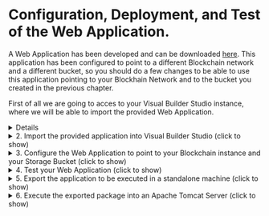 # Configuration, Deployment, and Test of the Web Application.

A Web Application has been developed and can be downloaded [here](./src/WEDO_CMS_1_0-1.0.1.zip). This application has been configured to point to a different Blockchain network and a different bucket, so you should do a few changes to be able to use this application pointing to your Blockhain Network and to the bucket you created in the previous chapter.

First of all we are going to acces to your Visual Builder Studio instance, where we will be able to import the provided Web Application. 

<a name="AccessVBS"/>
<details>
  
  <summary>1. Acces to Visual Builder Studio (click to show)</summary>
  
## 1. Acces to Visual Builder Studio

---
Visual Builder is not only used to develop Visual Builder applications, but it allows the development of any kind of modern application thanks to its multitude of integrated development tools, such as a GIT repository, CI/CD pipelines engine, artifact generation, container repository, agile tools, team building tools like wiki and snipples and more. If you want to know more please click [here](https://www.oracle.com/application-development/visual-builder-studio/)
	  
---
To get access to Visual Builder Studio (VBS) you have to Sign-in Oracle Cloud web console with your tenancy user credentials. Then Click in the *hamburguer icon* in the top left part of the web console and select **OCI Classic Services** then click in **Developer** to access to Visual Builder Studio instance.

![](./images/oci-vbs-01.png)
  
Next you have to click in the VBS instance **menu icon** and click in the **Access Service Instance**  

> Note: In case there is no instance yet created, create a new instance, wait until gets created, and access to it. 
	
> IMPORTANT: Save the URL of this Visual Builder Studio instance, as it will be used in the following chapters.
  
![](./images/oci-vbs-02.png)  

</details>
<details>
  
  <summary>2. Import the provided application into Visual Builder Studio (click to show)</summary>
  
## 2. Import the provided application into Visual Builder Studio

First step inside Visual Builder studio is create a project. It can be done pushing the ***+ Create*** button in the default page (***Organization***) where you land first time you access to Visual Builder Studio. 

![](./images/oci-vbs-03.png)

Give a Name to the project and push the ***Next*** button

![](./images/oci-vbs-04.png)
	
As we will import an existing Visual Builder Appication, as a Project Template select an ***Empty Project*** and push the ***Next*** button.	

![](./images/oci-vbs-05.png)

In the last screen of the wizzard, leave the defaul wiki markup language and push the ***Finish*** button. The new project will be created in no more than 5 minutes.

![](./images/oci-vbs-06.png)

Once the Project gets created, the main page of the project will be shown. Before import our application we need to have an environment to configure and temporarilly run it. Click on the ***Create Environment*** button.

![](./images/oci-vbs-07.png)

Give a name to the environment and a description and click on the ***Create*** button.

![](./images/oci-vbs-08.png)

If there is any Visual Builder instance already in the tenancy, add it to this environment pushing the ***Add Instance*** button. 

>  Note: If you do not have any instance of Visual Builder, provision one and return to this point to add the instance to the Environment.

![](./images/oci-vbs-09.png)

Select your VBCS instance and click on the ***Add*** Button. After that you will see how your environment with a VBCS environment tied to it are ready to be use.

![](./images/oci-vbs-10.png)

Once the environment has been added to the project, we are going to create the ***Workspace***, where we will be able to import the precreated Web Application. 

Push the ***Workspace*** menu option in the left navigation menu. 

![](./images/oci-vbs-11.png)

A workspace can be created just importing our VBCS Web Application into the project. Push the ***Import*** button.

![](./images/oci-vbs-12.png)

Populate the Workspace creation wizzard page by providing:   
	- The zip file of the precreated VBCS Application  
	- A name for the workspace  
	- Select the environment we configured previously into the project to be use to test the application  
	- Create a new empty Git repository giving to it a name and a default branch name  

Once provided all the details, push the ***Import*** button.

![](./images/oci-vbs-13.png)
    
</details>
<details>
  <summary>3. Configure the Web Application to point to your Blockchain instance and your Storage Bucket (click to show)</summary>

## 3. Configure the Web Application to point to your Blockchain instance and your Storage Bucket
In this chapter we are going to configure the provided Web Application to point to the Blockchain Instance we created in the chapter [Create an Oracle Blockchain Network
](https://github.com/jvillenap/CMS-Secured-by-Blockchain/blob/main/1-create-network/README.md), and to point the Object Storage Bucket we created in the chapter [Creation and Configuration of the OCI Storage Bucket](https://github.com/jvillenap/CMS-Secured-by-Blockchain/blob/main/4-bucket/README.md).

<details>
  <summary>3.1 Configure the Blockchain Network (click to show)</summary>
  
### 3.1 Configure the Blockchain Network.
First of all we need to recap all the information related with the Blockchain Network we defined in the first chapter [Create an Oracle Blockchain Network
](https://github.com/jvillenap/CMS-Secured-by-Blockchain/blob/main/1-create-network/README.md). If you followed the same terminology used in the HoL, following table shows this information:

|Field|Value|  
|-|-|
|BC Endpoint | https://org1-wedoinfra-fra.blockchain.ocp.oraclecloud.com:7443/ |
|Instance Name |org1|
|Channel | wedocms |
|Chaincode | WEDOCMS |

> Note: BC Endpoint is the only value which will vary for all the tenancies because the URL is composed based in some OCI tenancy values as we can see in the following URL:

```
    https://<InstanceName>-<TenancyName>-<RegionID>.blockchain.ocp.oraclecloud.com:7443/
```

When it is clear all this information, we can move forward and configure such parameters into our Web Application. It can be done opening the workspace we just created in Visual Builder Studio. So, first of all let's open the workspace by Accessing to our [Visual Builder Studio instance](#AccessVBS), and open the project you created by clicking in the name of the project from the default page where you land  (***Organization***) when you access to VBS.

![](./images/oci-vbs-14.png)

Once inside the project, select the ***Workspace*** created when importing the provided Web Application.

![](./images/oci-vbs-15.png)

Once inside the Workspace, let's move to the place where the variables defining with which Blockchain instance, channel and chaincode our app must interact.

First select the Web App Section (1), and then select the only existing Web App ***docmngmnt***) (2).

![](./images/oci-vbs-16.png)

Once Opened the application, move to the ***variables*** tab.

![](./images/oci-vbs-17.png)
  
And change the default value of the variables ***bcEndpoint***, ***bcInstance***, ***chaincode***, and ***channel***. It can be done easily just pushing the ***f(x)*** symbol in the top-left corner of the ***Default Value*** attribute for each of the variables.

![](./images/oci-vbs-18.png)

Once selected any of the variables, and when the ***f(x)*** symbol gets clicked, the expression editor will be opened, where you will be able to set propperly the value of each property based in your environment.
  
![](./images/oci-vbs-19.png)

Once changed all this parameters we can move forward to the next chapter!
  
</details>
<details>
  <summary>3.2 Configure the OCI Storage Bucket (click to show)</summary>

### 3.2 Configure the OCI Storage Bucket.

Now we are going to configure the bucket to be used by the Web Application based in the values of the API Key and Bucket we created in the chapter [Creation and Configuration of the OCI Storage Bucket](https://github.com/jvillenap/CMS-Secured-by-Blockchain/blob/main/4-bucket/README.md).

First select the ***Services Connection*** Section (1), and then select the ***fileUpload*** Service Connection (2).

![](./images/oci-vbs-20.png)

Click in the ***Servers*** tab. 
  
![](./images/oci-vbs-21.png)
  
In the Right side of the server configuration, Click on the ***Pencil*** icon to change the configuration of the ***fileUpload*** service Connection.
  
![](./images/oci-vbs-22.png)

The configuration of the Service Connection used to interact with our bucket needs to be adapted in three places:

![](./images/oci-vbs-23.png)

 1. ***Instance URL***: It needs to be changed to point to your Bucket based in a couple of properties from your OCI tenancy and the name you gave to the bucket when you created it. The URL must be composed based in the following URL template:
```
   https://objectstorage.<region-name>.oraclecloud.com/n/<storage-namespace>/b/<bucket-name>
```
The tenancy related values can be retrieved by accessing to the ***Tenancy Details*** Page from the OCI Console. You can reach this page from the OCI Console by pushing the ***Profile*** (1) icon in the top-right side of the console, and selecting the ***Tenancy Details*** (2) menu option:

![](./images/oci-vbs-25.png)

... and the values ***Region Name*** (1) and ***Object Storage Namespace*** (2) can be obtained from this page:

![](./images/oci-vbs-24.png)

 2. ***Authentication***: You must ensure the authentication method is set to ***Oracle Cloud Infrastructure API Signature 1.0***, and the key is set by pushing the Pencil icon in the right side of the ***Key Id*** property:

![](./images/oci-vbs-26.png)

As you can see from the image, the ***Key Id*** is composed based in the following template:
```
   <Tenancy-OCID>/<User-OCID>/<Key-Fingerprint>
``` 
All this values can be obtained from the ***Configuration File Preview*** obtained when ***API Key*** was created in chapter [Creation and Configuration of the OCI Storage Bucket](https://github.com/jvillenap/CMS-Secured-by-Blockchain/blob/main/4-bucket/README.md).

***Private Key*** is the private key we Used/Generated/Downloaded (depending on the selected option) during the ***API Key*** creation.

 3. ***Connection Type***: Must be set to ***Dynamic, the service supports CORS***.

Once set all these three properties has been configured propperly accordingly with your ***Bucket*** and ***API Key***, the Web Application is completely ready to interact with your Storage Bucket.

Now, you can test the Application! 
</details>
    
</details>

<details>
  <summary>4. Test your Web Application (click to show)</summary>

## 4. Test your Web Application
Now you can test the application from the Visual Builder environment configured in our project. After we can see how everything works fine, we can move forward and export the Web Application to be deployed in an standalone box.

This Web Application interacts against the two backends used in the solution, it is Blockchain to store the expedients and the metadata of the documents, and the buckets of OCI storage for the documents content. So, we are going to test a couple of functionalities ensuring both backends (Blockchain and Bucket) are accessible through the Web Application.

To test the application, push the ***Preview*** icon in the top-right corner of the Visual Studio Workspace.

![](./images/oci-vbs-27.png)

Login into the application as an expedient manager, the user will be able to access to the expedients for which he/she is the current owner, 
	... or create a new expedient, for which he/she will be the current custodian.
	being able to add more documents into the expedient, or transfer the whole expedient to a different user/department.

Let's try to create an expedient, and upload a document to it.

First of all login as one of the users (cmsleg001, cmsfin001, or cmsrsk001) ensuring the role is set to ***Expedient Manager***, and push the ***Login*** button.

![](./images/oci-vbs-28.png)

In the ***Expedient Management*** page, push the ***New Expedient*** button.

![](./images/oci-vbs-29.png)

Assign values to the three input fields (***Expedient Type***, ***Description***, and ***Customer ID***) and click in the ***Create Expedient*** button.

![](./images/oci-vbs-30.png)

In a few seconds, if the transctions is commited following message should appear in the page:

![](./images/oci-vbs-31.png)

We can double-check if the transaction has been executed properly accessing to the ***Oracle Blockchain Service console***, navigate to the ***Channels*** tab, select the ***wedocms*** channel, and check the content on the last block save into the ledger. It should contain the request to execute the transaction we have just executed:

![](./images/oci-vbs-32.png)

Now, let's see if we can upload a document into the newly created expedient.

Select the expedient we just created (1) and push the button ***Upload Documents*** (2).

![](./images/oci-vbs-33.png)

There is no document uploaded in this expedient. Click the ***Upload a New Docuemnt*** button.

![](./images/oci-vbs-34.png)

Select a ***Document Type*** (1), give a value to the ***Document Name*** field (2), drag a PDF file into the ***Drag on Drop*** Area (3), add as much ***Dynamic*** key-value properties (4), and click the ***Upload Document*** Button. 

![](./images/oci-vbs-35.png)

If the document gets uploaded properly, following confirmation message should appear:

![](./images/oci-vbs-36.png)

We can review again in the ***Oracle Blockchain console*** if this new transaction has been executed, and also if the document has been uploaded into the OCI Storage Bucket:

![](./images/oci-vbs-37.png)

Login as a document reviewer, any user who has access to the app will be able to review documents uploaded from any expedient.

</details>
<details>
  <summary>5. Export the application to be executed in a standalone machine (click to show)</summary>

## 5. Export the application to be executed in a standalone machine
A Visual Builder application if meets some conditions, can be executed outside of the context of Visual Builder. To see what conditions must meet the application to be able to run outside of Visual Builder instance, check the following blogs:
	
1. [Running Visual Builder Apps On Other Servers (and On-Premises)](https://blogs.oracle.com/vbcs/post/running-visual-builder-apps-on-other-servers-and-on-premises)
	
2. [Running Visual Builder Apps Outside of Visual Builder](https://blogs.oracle.com/vbcs/post/vboutside)

To perform the export of the application, first of all we must push the changes into the Git Repository. It can be done by clicking on the ***Git Repo/Branch*** menu (1) from the upper-left side of the Workspace, and selecting the ***Push*** option (2) from the menu.

![](./images/oci-vbs-38.png)

Write a message about the performed changes, and click on the ***Commit all and Push*** button.

![](./images/oci-vbs-39.png)

First time this job is executed, it use to take several minutes waitting for a ***Build Executor***, but once the ***Build Executor*** picks up the job, it should be executed in no more than 3 minutes.

Folowing pop-up message should appear un a few seconds:

![](./images/oci-vbs-40.png)

At this point we can publish our application, and this action will trigger a build job to optimize the application to be executed in the best conditions. We can publish the application by clicking the ***Publish*** button in the top-right corner of the Workspace page:

![](./images/oci-vbs-41.png)

You will be asked to decide the merge policy for the changes done in the application, and after that you should click the ***Publish button***.

![](./images/oci-vbs-42.png)

You will be asked to provide your credentials:

![](./images/oci-vbs-43.png)

After pushing the button ***Add Credentials and Continue*** and following pop-up will appear:

![](./images/oci-vbs-44.png)

Clicking in the ***Open Job*** button, we will be reirected to the ***Build*** Section of Visual Builder Studio, where we will be able to see which is the status of the generation of the build package to be used to be deployed externally.

< NOTE: Completion of the build job should not take more than 2-3 minutes, although the job could take longer in case there is no ***Build Executor*** ready to pickup our job. It can occur if this is the first time we execute the job, because the Build Executor is creating or starting.

![](./images/oci-vbs-45.png)

In this page we can see if the job has been execute properly (1), and going to the ***Artifacts***, we will be able to see the generated package. 

![](./images/oci-vbs-46.png)
       
Clicking on ***build-assets.zip*** the package will be downloaded into our machine, so the exportable package is ready to be deployed outside of Visual Builder!

</details>
<details>
  <summary>6. Execute the exported package into an Apache Tomcat Server (click to show)</summary>

## 6. Execute the exported package into an Apache Tomcat
The ***built-assets.zip*** package can be deployed to be served directly by an Apache Tomcat Server. Here you have the steps to do it:

First of all you need to install Apache Tomcat Server in your laptop, once installed, start it and check it works by trying to access to the URL: http://localhost:8080

![](./images/oci-vbs-47.png)

If you see the previous page, you are ready to install our Web Application in this Tomcat installation.

Our application can be installed in Tommcat just decompressing the ***built-assets.zip*** package, and copying the content of the zip into a new folder created inside the ***<ApacheHome>/webapps*** folder.
```
	cd /installed/apache-tomcat-9.0.74/webapps
	mkdir WEDOCMS
	cd WEDOCMS
	unzip ~/Descargas/built-assets.zip
```

Once deployed our application inside the webapps foler of our Tomcat installation, we can restart Tomcat, and try to access to the following URL:
```
	http://localhost:8080/WEDOCMS/webApps/docmngmt/
```
Now we can test the application in our local environment!
</details>
